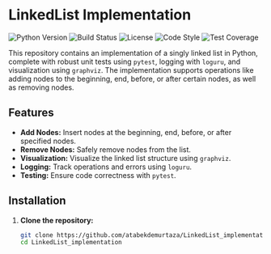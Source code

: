 # LinkedList Implementation

![Python Version](https://img.shields.io/badge/python-3.12%2B-blue)
![Build Status](https://img.shields.io/github/workflow/status/atabekdemurtaza/LinkedList_implementation/CI)
![License](https://img.shields.io/github/license/atabekdemurtaza/LinkedList_implementation)
![Code Style](https://img.shields.io/badge/code%20style-pep8-green)
![Test Coverage](https://img.shields.io/badge/test%20coverage-100%25-success)

This repository contains an implementation of a singly linked list in Python, complete with robust unit tests using `pytest`, logging with `loguru`, and visualization using `graphviz`. The implementation supports operations like adding nodes to the beginning, end, before, or after certain nodes, as well as removing nodes.

## Features

- **Add Nodes:** Insert nodes at the beginning, end, before, or after specified nodes.
- **Remove Nodes:** Safely remove nodes from the list.
- **Visualization:** Visualize the linked list structure using `graphviz`.
- **Logging:** Track operations and errors using `loguru`.
- **Testing:** Ensure code correctness with `pytest`.

## Installation

1. **Clone the repository:**
   ```bash
   git clone https://github.com/atabekdemurtaza/LinkedList_implementation.git
   cd LinkedList_implementation
